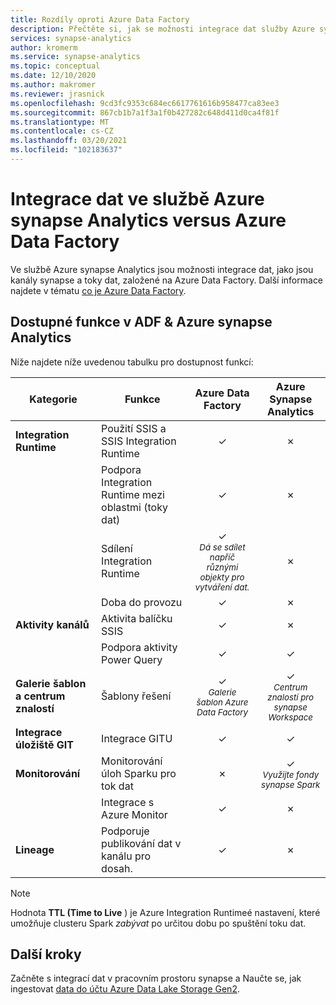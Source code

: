 ```yaml
---
title: Rozdíly oproti Azure Data Factory
description: Přečtěte si, jak se možnosti integrace dat služby Azure synapse Analytics liší od Azure Data Factory
services: synapse-analytics
author: kromerm
ms.service: synapse-analytics
ms.topic: conceptual
ms.date: 12/10/2020
ms.author: makromer
ms.reviewer: jrasnick
ms.openlocfilehash: 9cd3fc9353c684ec6617761616b958477ca83ee3
ms.sourcegitcommit: 867cb1b7a1f3a1f0b427282c648d411d0ca4f81f
ms.translationtype: MT
ms.contentlocale: cs-CZ
ms.lasthandoff: 03/20/2021
ms.locfileid: "102183637"
---
```

# <a name="data-integration-in-azure-synapse-analytics-versus-azure-data-factory"></a>Integrace dat ve službě Azure synapse Analytics versus Azure Data Factory

Ve službě Azure synapse Analytics jsou možnosti integrace dat, jako jsou kanály synapse a toky dat, založené na Azure Data Factory. Další informace najdete v tématu [co je Azure Data Factory](../../data-factory/introduction.md).


## <a name="available-features-in-adf--azure-synapse-analytics"></a>Dostupné funkce v ADF & Azure synapse Analytics

Níže najdete níže uvedenou tabulku pro dostupnost funkcí:

| Kategorie                 | Funkce    |  Azure Data Factory  | Azure Synapse Analytics |
| ------------------------ | ---------- | :------------------: | :---------------------: |
| **Integration Runtime**  | Použití SSIS a SSIS Integration Runtime | ✓ | ✗ |
|                          | Podpora Integration Runtime mezi oblastmi (toky dat) | ✓ | ✗ |
|                          | Sdílení Integration Runtime | ✓<br><small>*Dá se sdílet napříč různými objekty pro vytváření dat.* | ✗ |
|                          | Doba do provozu | ✓ | ✗ |
| **Aktivity kanálů** | Aktivita balíčku SSIS | ✓ | ✗ |
|                          | Podpora aktivity Power Query | ✓ | ✓ |
| **Galerie šablon a centrum znalostí** | Šablony řešení | ✓<br><small>*Galerie šablon Azure Data Factory* | ✓<br><small>*Centrum znalostí pro synapse Workspace* |
| **Integrace úložiště GIT** | Integrace GITU | ✓ | ✓ |
| **Monitorování**           | Monitorování úloh Sparku pro tok dat | ✗ | ✓<br><small>*Využijte fondy synapse Spark* |
|                          | Integrace s Azure Monitor | ✓ | ✗ |
| **Lineage** | Podporuje publikování dat v kanálu pro dosah.  | ✓ | ✗ |  

> [!Note]
> Hodnota **TTL (Time to Live** ) je Azure Integration Runtimeé nastavení, které umožňuje clusteru Spark *zabývat* po určitou dobu po spuštění toku dat.
>


## <a name="next-steps"></a>Další kroky

Začněte s integrací dat v pracovním prostoru synapse a Naučte se, jak ingestovat [data do účtu Azure Data Lake Storage Gen2](data-integration-data-lake.md).
